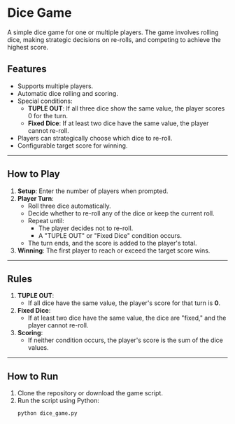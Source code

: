# Dice Game

A simple dice game for one or multiple players. The game involves rolling dice, making strategic decisions on re-rolls, and competing to achieve the highest score.

## Features
- Supports multiple players.
- Automatic dice rolling and scoring.
- Special conditions:
  - **TUPLE OUT**: If all three dice show the same value, the player scores 0 for the turn.
  - **Fixed Dice**: If at least two dice have the same value, the player cannot re-roll.
- Players can strategically choose which dice to re-roll.
- Configurable target score for winning.

---

## How to Play

1. **Setup**: Enter the number of players when prompted.
2. **Player Turn**:
   - Roll three dice automatically.
   - Decide whether to re-roll any of the dice or keep the current roll.
   - Repeat until:
     - The player decides not to re-roll.
     - A "TUPLE OUT" or "Fixed Dice" condition occurs.
   - The turn ends, and the score is added to the player's total.
3. **Winning**: The first player to reach or exceed the target score wins.

---

## Rules
1. **TUPLE OUT**: 
   - If all dice have the same value, the player's score for that turn is **0**.
2. **Fixed Dice**:
   - If at least two dice have the same value, the dice are "fixed," and the player cannot re-roll.
3. **Scoring**:
   - If neither condition occurs, the player's score is the sum of the dice values.

---
## How to Run

1. Clone the repository or download the game script.
2. Run the script using Python:
   ```bash
   python dice_game.py
